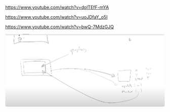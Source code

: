 https://www.youtube.com/watch?v=dolTEfF-mYA

https://www.youtube.com/watch?v=uoJDfaY_o5I

https://www.youtube.com/watch?v=bwQ-7MdzGJQ

![](.readme_images/1586df44.png)